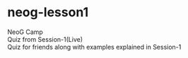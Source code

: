 # neog-lesson1
NeoG Camp  
Quiz from Session-1(Live)  
Quiz for friends along with examples explained in Session-1
